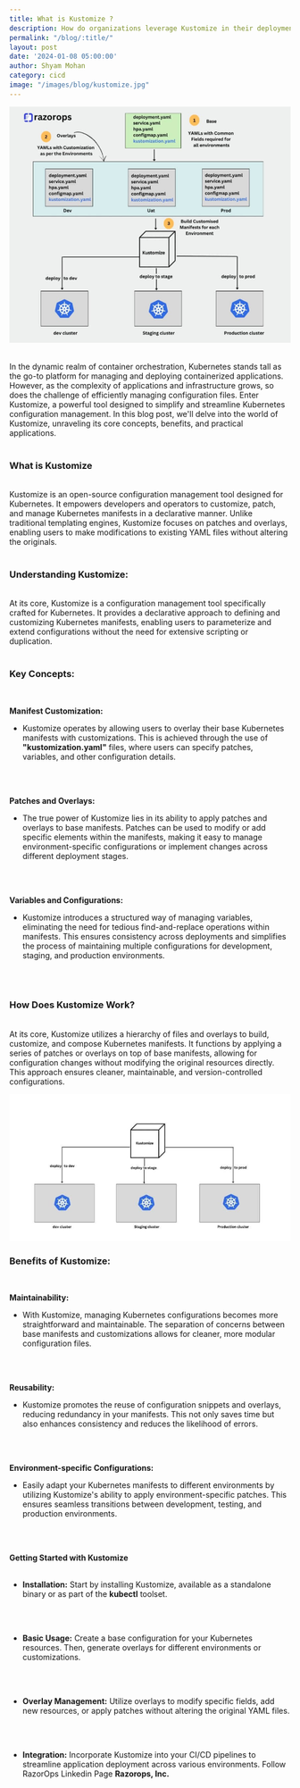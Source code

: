 ```yaml
---
title: What is Kustomize ?
description: How do organizations leverage Kustomize in their deployment and configuration management processes?
permalink: "/blog/:title/"
layout: post
date: '2024-01-08 05:00:00'
author: Shyam Mohan
category: cicd
image: "/images/blog/kustomize.jpg"
---
```


![](/images/blog/kustomize.jpg)
<br>
<br>


In the dynamic realm of container orchestration, Kubernetes stands tall as the go-to platform for managing and deploying containerized applications. However, as the complexity of applications and infrastructure grows, so does the challenge of efficiently managing configuration files. Enter Kustomize, a powerful tool designed to simplify and streamline Kubernetes configuration management. In this blog post, we'll delve into the world of Kustomize, unraveling its core concepts, benefits, and practical applications.
<br>
<br>

### **What is Kustomize**
<br>
Kustomize is an open-source configuration management tool designed for Kubernetes. It empowers developers and operators to customize, patch, and manage Kubernetes manifests in a declarative manner. Unlike traditional templating engines, Kustomize focuses on patches and overlays, enabling users to make modifications to existing YAML files without altering the originals.
<br>
<br>

### **Understanding Kustomize:**
<br>
At its core, Kustomize is a configuration management tool specifically crafted for Kubernetes. It provides a declarative approach to defining and customizing Kubernetes manifests, enabling users to parameterize and extend configurations without the need for extensive scripting or duplication.
<br>
<br>

### **Key Concepts:**
<br>

**Manifest Customization:**
<br>

* Kustomize operates by allowing users to overlay their base Kubernetes manifests with customizations. This is achieved through the use of **"kustomization.yaml"** files, where users can specify patches, variables, and other configuration details.
<br>
<br>

**Patches and Overlays:**
<br>

* The true power of Kustomize lies in its ability to apply patches and overlays to base manifests. Patches can be used to modify or add specific elements within the manifests, making it easy to manage environment-specific configurations or implement changes across different deployment stages.
<br>
<br>

**Variables and Configurations:**
<br>

* Kustomize introduces a structured way of managing variables, eliminating the need for tedious find-and-replace operations within manifests. This ensures consistency across deployments and simplifies the process of maintaining multiple configurations for development, staging, and production environments.
<br>
<br>

### **How Does Kustomize Work?**
<br>
At its core, Kustomize utilizes a hierarchy of files and overlays to build, customize, and compose Kubernetes manifests. It functions by applying a series of patches or overlays on top of base manifests, allowing for configuration changes without modifying the original resources directly. This approach ensures cleaner, maintainable, and version-controlled configurations.
<br>

![](/images/blog/kustomize-inside.jpg)
<br>

### **Benefits of Kustomize:**
<br>

**Maintainability:**
<br>

* With Kustomize, managing Kubernetes configurations becomes more straightforward and maintainable. The separation of concerns between base manifests and customizations allows for cleaner, more modular configuration files.
<br>
<br>

**Reusability:**
<br>

* Kustomize promotes the reuse of configuration snippets and overlays, reducing redundancy in your manifests. This not only saves time but also enhances consistency and reduces the likelihood of errors.
<br>
<br>

**Environment-specific Configurations:**
<br>

* Easily adapt your Kubernetes manifests to different environments by utilizing Kustomize's ability to apply environment-specific patches. This ensures seamless transitions between development, testing, and production environments.
<br>
<br>

**Getting Started with Kustomize**
<br>
<br>

* **Installation:** Start by installing Kustomize, available as a standalone binary or as part of the **kubectl** toolset.
<br>
<br>

* **Basic Usage:** Create a base configuration for your Kubernetes resources. Then, generate overlays for different environments or customizations.
<br>
<br>

* **Overlay Management:** Utilize overlays to modify specific fields, add new resources, or apply patches without altering the original YAML files.
<br>
<br>

* **Integration:** Incorporate Kustomize into your CI/CD pipelines to streamline application deployment across various environments. Follow RazorOps Linkedin Page <a href="https://www.linkedin.com/company/razorops/" target=_blank style="text-decoration: none"> <b>Razorops, Inc.</b></a> 